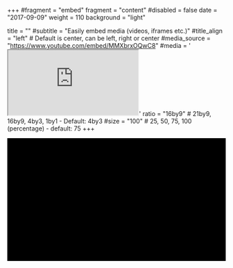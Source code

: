 +++
#fragment = "embed"
fragment = "content"
#disabled = false
date = "2017-09-09"
weight = 110
background = "light"

title = ""
#subtitle = "Easily embed media (videos, iframes etc.)"
#title_align = "left" # Default is center, can be left, right or center
#media_source = "https://www.youtube.com/embed/MMXbrxOQwC8"
#media = '<iframe class="embed-responsive-item" src="https://www.youtube.com/embed/MMXbrxOQwC8?rel=0&amp;showinfo=0" allowfullscreen></iframe>'
ratio = "16by9" # 21by9, 16by9, 4by3, 1by1 - Default: 4by3
#size = "100" # 25, 50, 75, 100 (percentage) - default: 75
+++
<style>    .youtube-player {        position: relative;        padding-bottom: 56.23%;        /* Use 75% for 4:3 videos */        height: 0;        overflow: hidden;        max-width: 100%;        background: #000;        margin: 0px;    }        .youtube-player iframe {        position: absolute;        top: 0;        left: 0;        width: 100%;        height: 100%;        z-index: 100;        background: transparent;    }        .youtube-player img {        bottom: 0;        display: block;        left: 0;        margin: auto;        max-width: 100%;        width: 100%;        position: absolute;        right: 0;        top: 0;        border: none;        height: auto;        cursor: pointer;        -webkit-transition: .4s all;        -moz-transition: .4s all;        transition: .4s all;    }        .youtube-player img:hover {        -webkit-filter: brightness(75%);    }        .youtube-player .play {        height: 72px;        width: 72px;        left: 50%;        top: 50%;        margin-left: -36px;        margin-top: -36px;        position: absolute;        background: url("//i.imgur.com/TxzC70f.png") no-repeat;        cursor: pointer;    }</style>

<script>    /* Light YouTube Embeds by @labnol */    /* Web: http://labnol.org/?p=27941 */    document.addEventListener("DOMContentLoaded",        function() {            var div, n,                v = document.getElementsByClassName("youtube-player");            for (n = 0; n < v.length; n++) {                div = document.createElement("div");                div.setAttribute("data-id", v[n].dataset.id);                div.innerHTML = labnolThumb(v[n].dataset.id);                div.onclick = labnolIframe;                v[n].appendChild(div);            }        });    function labnolThumb(id) {        var thumb = '<img src="https://i.ytimg.com/vi/ID/maxresdefault.jpg">',            play = '<div class="play"></div>';        return thumb.replace("ID", id) + play;    }    function labnolIframe() {        var iframe = document.createElement("iframe");        var embed = "https://www.youtube.com/embed/ID?autoplay=1";        iframe.setAttribute("src", embed.replace("ID", this.dataset.id));        iframe.setAttribute("frameborder", "0");        iframe.setAttribute("allowfullscreen", "1");        this.parentNode.replaceChild(iframe, this);    }</script>

<style>
.reduce {
  max-width: 800px;
  margin-left: auto;
  margin-right: auto;
}
</style>
<div class="reduce">
<div class="youtube-player" data-id="MMXbrxOQwC8"></div> 
</div> 